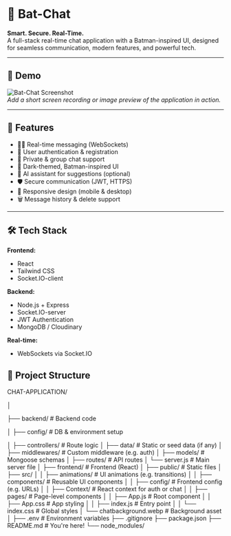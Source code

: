 # 🦇 Bat-Chat

**Smart. Secure. Real-Time.**  
A full-stack real-time chat application with a Batman-inspired UI, designed for seamless communication, modern features, and powerful tech.

---

## 📸 Demo

![Bat-Chat Screenshot](link-to-screenshot-or-gif)  
*Add a short screen recording or image preview of the application in action.*

---

## 🚀 Features

- 🕵️‍♂️ Real-time messaging (WebSockets)
- 👤 User authentication & registration
- 💬 Private & group chat support
- 🌙 Dark-themed, Batman-inspired UI
- 🧠 AI assistant for suggestions (optional)
- 🛡️ Secure communication (JWT, HTTPS)
- 📱 Responsive design (mobile & desktop)
- 🗑️ Message history & delete support

---

## 🛠️ Tech Stack

**Frontend:**
- React 
- Tailwind CSS 
- Socket.IO-client

**Backend:**
- Node.js + Express
- Socket.IO-server
- JWT Authentication
- MongoDB / Cloudinary

**Real-time:**
- WebSockets via Socket.IO



## 📂 Project Structure
CHAT-APPLICATION/  

│  

├── backend/ # Backend code  

│ ├── config/ # DB & environment setup  

│ ├── controllers/ # Route logic
│ ├── data/ # Static or seed data (if any)
│ ├── middlewares/ # Custom middleware (e.g. auth)
│ ├── models/ # Mongoose schemas
│ ├── routes/ # API routes
│ └── server.js # Main server file
│
├── frontend/ # Frontend (React)
│ ├── public/ # Static files
│ ├── src/
│ │ ├── animations/ # UI animations (e.g. transitions)
│ │ ├── components/ # Reusable UI components
│ │ ├── config/ # Frontend config (e.g. URLs)
│ │ ├── Context/ # React context for auth or chat
│ │ ├── pages/ # Page-level components
│ │ ├── App.js # Root component
│ │ ├── App.css # App styling
│ │ ├── index.js # Entry point
│ │ └── index.css # Global styles
│ └── chatbackground.webp # Background asset
│
├── .env # Environment variables
├── .gitignore
├── package.json
├── README.md # You're here!
└── node_modules/
